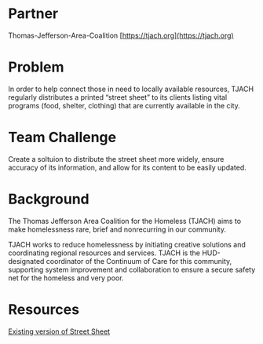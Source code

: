 # Partner
Thomas-Jefferson-Area-Coalition
[https://tjach.org](https://tjach.org)

# Problem
In order to help connect those in need to locally available resources, TJACH regularly distributes a printed “street sheet” to its clients listing vital programs (food, shelter, clothing) that are currently available in the city.

# Team Challenge
Create a soltuion to distribute the street sheet more widely, ensure accuracy of its information, and allow for its content to be easily updated.

# Background
The Thomas Jefferson Area Coalition for the Homeless (TJACH) aims to make homelessness rare, brief and nonrecurring in our community.

TJACH works to reduce homelessness by initiating creative solutions and coordinating regional resources and services. TJACH is the HUD-designated coordinator of the Continuum of Care for this community, supporting system improvement and collaboration to ensure a secure safety net for the homeless and very poor. 

# Resources
[Existing version of Street Sheet](https://github.com/Smart-Cville/Thomas-Jefferson-Area-Coalition/blob/master/2016%20Street%20Sheet%20revised%20February%202016.pdf)
